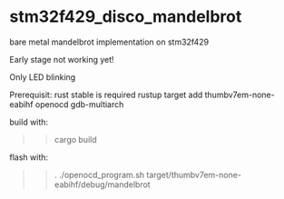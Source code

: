 # stm32f429_disco_mandelbrot
bare metal mandelbrot implementation on stm32f429

Early stage not working yet!

Only LED blinking 

Prerequisit:
 rust stable is required 
 rustup target add  thumbv7em-none-eabihf
 openocd
 gdb-multiarch
 

build with:
>> cargo build

flash with:
>> . ./openocd_program.sh target/thumbv7em-none-eabihf/debug/mandelbrot
